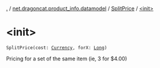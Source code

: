 [.](../../index.md) / [net.dragoncat.product_info.datamodel](../index.md) / [SplitPrice](index.md) / [&lt;init&gt;](./-init-.md)

# &lt;init&gt;

`SplitPrice(cost: `[`Currency`](../-currency/index.md)`, forX: `[`Long`](https://kotlinlang.org/api/latest/jvm/stdlib/kotlin/-long/index.html)`)`

Pricing for a set of the same item (ie, 3 for $4.00)

